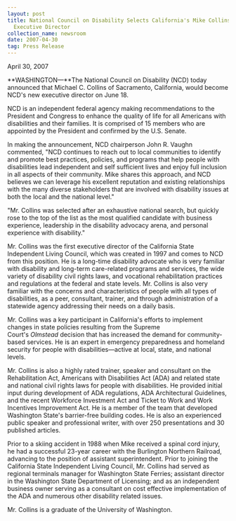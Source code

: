 ```yaml
---
layout: post
title: National Council on Disability Selects California's Mike Collins as its
  Executive Director
collection_name: newsroom
date: 2007-04-30
tag: Press Release
---
```

A﻿pril 30, 2007

**WASHINGTON—**The National Council on Disability (NCD) today announced that Michael C. Collins of Sacramento, California, would become NCD's new executive director on June 18.

NCD is an independent federal agency making recommendations to the President and Congress to enhance the quality of life for all Americans with disabilities and their families. It is comprised of 15 members who are appointed by the President and confirmed by the U.S. Senate.

In making the announcement, NCD chairperson John R. Vaughn commented, "NCD continues to reach out to local communities to identify and promote best practices, policies, and programs that help people with disabilities lead independent and self sufficient lives and enjoy full inclusion in all aspects of their community. Mike shares this approach, and NCD believes we can leverage his excellent reputation and existing relationships with the many diverse stakeholders that are involved with disability issues at both the local and the national level."

"Mr. Collins was selected after an exhaustive national search, but quickly rose to the top of the list as the most qualified candidate with business experience, leadership in the disability advocacy arena, and personal experience with disability."

Mr. Collins was the first executive director of the California State Independent Living Council, which was created in 1997 and comes to NCD from this position. He is a long-time disability advocate who is very familiar with disability and long-term care-related programs and services, the wide variety of disability civil rights laws, and vocational rehabilitation practices and regulations at the federal and state levels. Mr. Collins is also very familiar with the concerns and characteristics of people with all types of disabilities, as a peer, consultant, trainer, and through administration of a statewide agency addressing their needs on a daily basis.

Mr. Collins was a key participant in California's efforts to implement changes in state policies resulting from the Supreme Court's *Olmstead* decision that has increased the demand for community-based services. He is an expert in emergency preparedness and homeland security for people with disabilities—active at local, state, and national levels.

Mr. Collins is also a highly rated trainer, speaker and consultant on the Rehabilitation Act, Americans with Disabilities Act (ADA) and related state and national civil rights laws for people with disabilities. He provided initial input during development of ADA regulations, ADA Architectural Guidelines, and the recent Workforce Investment Act and Ticket to Work and Work Incentives Improvement Act. He is a member of the team that developed Washington State's barrier-free building codes. He is also an experienced public speaker and professional writer, with over 250 presentations and 30 published articles.

Prior to a skiing accident in 1988 when Mike received a spinal cord injury, he had a successful 23-year career with the Burlington Northern Railroad, advancing to the position of assistant superintendent. Prior to joining the California State Independent Living Council, Mr. Collins had served as regional terminals manager for Washington State Ferries; assistant director in the Washington State Department of Licensing; and as an independent business owner serving as a consultant on cost effective implementation of the ADA and numerous other disability related issues.

Mr. Collins is a graduate of the University of Washington.